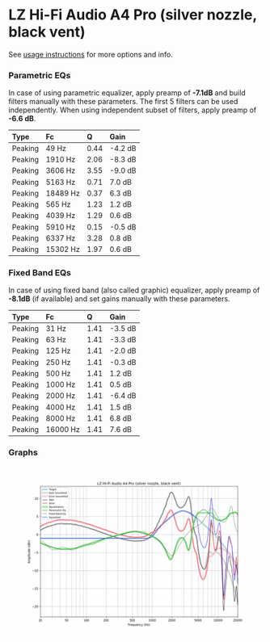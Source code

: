 # LZ Hi-Fi Audio A4 Pro (silver nozzle, black vent)
See [usage instructions](https://github.com/jaakkopasanen/AutoEq#usage) for more options and info.

### Parametric EQs
In case of using parametric equalizer, apply preamp of **-7.1dB** and build filters manually
with these parameters. The first 5 filters can be used independently.
When using independent subset of filters, apply preamp of **-6.6 dB**.

| Type    | Fc       |    Q | Gain    |
|:--------|:---------|:-----|:--------|
| Peaking | 49 Hz    | 0.44 | -4.2 dB |
| Peaking | 1910 Hz  | 2.06 | -8.3 dB |
| Peaking | 3606 Hz  | 3.55 | -9.0 dB |
| Peaking | 5163 Hz  | 0.71 | 7.0 dB  |
| Peaking | 18489 Hz | 0.37 | 6.3 dB  |
| Peaking | 565 Hz   | 1.23 | 1.2 dB  |
| Peaking | 4039 Hz  | 1.29 | 0.6 dB  |
| Peaking | 5910 Hz  | 0.15 | -0.5 dB |
| Peaking | 6337 Hz  | 3.28 | 0.8 dB  |
| Peaking | 15302 Hz | 1.97 | 0.6 dB  |

### Fixed Band EQs
In case of using fixed band (also called graphic) equalizer, apply preamp of **-8.1dB**
(if available) and set gains manually with these parameters.

| Type    | Fc       |    Q | Gain    |
|:--------|:---------|:-----|:--------|
| Peaking | 31 Hz    | 1.41 | -3.5 dB |
| Peaking | 63 Hz    | 1.41 | -3.3 dB |
| Peaking | 125 Hz   | 1.41 | -2.0 dB |
| Peaking | 250 Hz   | 1.41 | -0.3 dB |
| Peaking | 500 Hz   | 1.41 | 1.2 dB  |
| Peaking | 1000 Hz  | 1.41 | 0.5 dB  |
| Peaking | 2000 Hz  | 1.41 | -6.4 dB |
| Peaking | 4000 Hz  | 1.41 | 1.5 dB  |
| Peaking | 8000 Hz  | 1.41 | 6.8 dB  |
| Peaking | 16000 Hz | 1.41 | 7.6 dB  |

### Graphs
![](./LZ%20Hi-Fi%20Audio%20A4%20Pro%20(silver%20nozzle,%20black%20vent).png)